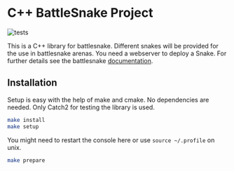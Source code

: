 # C++ BattleSnake Project

![tests](https://github.com/RvonGlahn/CPP-BattleSnake/actions/workflows/ubuntu.yml/badge.svg)

This is a C++ library for battlesnake.
Different snakes will be provided for the use in battlesnake arenas.
You need a webserver to deploy a Snake.
For further details see the battlesnake [documentation](https://docs.battlesnake.com/references/api).

## Installation

Setup is easy with the help of make and cmake.
No dependencies are needed. Only Catch2 for testing the library is used.

```Bash
make install
make setup
```

You might need to restart the console here or use ``source ~/.profile`` on unix.

```Bash
make prepare
```
